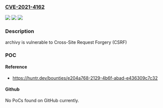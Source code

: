 ### [CVE-2021-4162](https://cve.mitre.org/cgi-bin/cvename.cgi?name=CVE-2021-4162)
![](https://img.shields.io/static/v1?label=Product&message=archivy%2Farchivy&color=blue)
![](https://img.shields.io/static/v1?label=Version&message=%3C%20New%20release%20not%20yet%20created.%20&color=brighgreen)
![](https://img.shields.io/static/v1?label=Vulnerability&message=CWE-352%20Cross-Site%20Request%20Forgery%20(CSRF)&color=brighgreen)

### Description

archivy is vulnerable to Cross-Site Request Forgery (CSRF)

### POC

#### Reference
- https://huntr.dev/bounties/e204a768-2129-4b6f-abad-e436309c7c32

#### Github
No PoCs found on GitHub currently.

